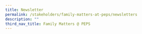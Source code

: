 ```yaml
---
title: Newsletter
permalink: /stakeholders/family-matters-at-peps/newsletters
description: ""
third_nav_title: Family Matters @ PEPS
---
```

